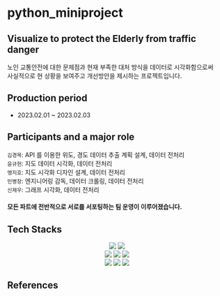 # python_miniproject
## Visualize to protect the Elderly from traffic danger
노인 교통안전에 대한 문제점과 현재 부족한 대처 방식을 데이터로 시각화함으로써   
사실적으로 현 상황을 보여주고 개선방안을 제시하는 프로젝트입니다.
## Production period
- 2023.02.01 ~ 2023.02.03
## Participants and a major role
`김경목`: API 를 이용한 위도, 경도 데이터 추출 계획 설계, 데이터 전처리       
`윤규헌`: 지도 데이터 시각화, 데이터 전처리  
`맹지호`: 지도 시각화 디자인 설계, 데이터 전처리  
`민병창`: 엔지니어링 감독, 데이터 크롤링, 데이터 전처리  
`신제우`: 그래프 시각화, 데이터 전처리
#### 모든 파트에 전반적으로 서로를 서포팅하는 팀 운영이 이루어졌습니다.
## Tech Stacks
<div align=center>
    <img src="https://img.shields.io/badge/Pandas-150458?style=for-the-badge&logo=Pandas&logoColor=white">  
    <img src="https://img.shields.io/badge/Matplotlib-006c66?style=for-the-badge&logo=Matplotlib&logoColor=white">
    <br>
    <img src="https://img.shields.io/badge/Folium-77B829?style=for-the-badge&logo=folium&logoColor=white">
    <img src="https://img.shields.io/badge/BeautifulSoup-4A154B?style=for-the-badge&logo=BeautifulSoup&logoColor=white">
    <img src="https://img.shields.io/badge/Selenium-43B02A?style=for-the-badge&logo=Selenium&logoColor=white">
    <br>
    <img src="https://img.shields.io/badge/KaKao API-FFCD00?style=for-the-badge&logo=API&logoColor=white">
    <img src="https://img.shields.io/badge/Git-F05032?style=for-the-badge&logo=Git&logoColor=white">
    <img src="https://img.shields.io/badge/Github-181717?style=for-the-badge&logo=GitHub&logoColor=white">
</div>

## References

